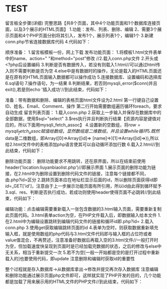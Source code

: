 # TEST
留言板全步骤(详细)
完整思路【共8个页面，其中4个功能页面和1个数据库连接页面，以及3个展示的HTML页面】
1.功能：发布、列表、删除、编辑
2、需要3个展示页面和4个PHP页面分别将其引入，发布1个，展示列表1个，编辑1个
3.新建conn.php节省连接数据库代码
4.代码如下：

顺序准备：
1.留言板模板一份，网上下载
发布功能页面：
1.将模板1.html文件表单中的name、action=" "和method="post"修改
//2.载入conn.php文件
2.开头或<?php后设置编码
3.判断是否有数据传入，若没有则载入1.html//可以通过html传入则不需要判断是否为空
4.else中是有数据时的操作，无论是载入的HTML页面还是在原有的HTML页面输入数据都可以操作成功
5.连接数据库、设置编码和选择库
6.sql语句
7.操作语句，为一结果
8.判断结果，若否则mysqli_error($conn)并且exit(),若是则echo '插入成功'//到此结束，代码如下：

准备：带有数据和删除、编辑的表格页面html文件设为2.html
第一行键自己设置ID、姓名、Email、Comment、操作
第二行开始需要数组遍历循环foreach，要求自动生成
留言列表页面：
1.载入conn.php
2.获取上一步输入并保存在数据库中的全部数据，使用$sql="select"
3.$res执行并且判断执行结果【资源内容是键值对应的，所以下面用mysqli_fetch_assoc】
4.设置新的空数组，将$row=mysqli_fetch_assoc赋值给数组，显然数组是二维数组，并且设置while循环
5.既然$data是二维数组，即Array([0]=>Array([id]=> [name]=>)[1]=>Array([id]=>)),所以给2.html文件中的表格添加php语言使其可以自动循环添加行数
6.载入2.html//到此结束，代码如下：

删除功能页面：
删除功能要求不用跳转，还在原界面，所以在结束前使用header('location:liuyanbiaolist.php')//即展示界面
1.展示页面的删除功能为链接，在2.html中为删除设置到删除代码文件的链接，注意每个链接都不同，由.php?id=<?php echo $v['id'];?>区分
2.跳转页面本应在地址栏显示后面的id，所以删除页面获得id即$id=$_GET['id']，注意由于上一步展示功能页面有所引用，所以id由此得到循环赋予
3.$sql、$res、判断是否执行成功，若成功则使用header使得页面不必跳转//到此结束，代码如下：

编辑功能：点击编辑需要重新载入一张包含数据的3.html输入页面，需要重新复制此页面代码。3.html表单action为空，在PHP文件载入后，即数据输入给本文件
1.在2.html中为编辑设置跳转到编辑代码文件的链接和循环id即.php?id=<?php echo id='$id'?>
2.载入conn.php
3.使用get获取编辑跳转页面的id
4.表单为空时，则获取数据重新填充输入框，就是使用数组的php代码与3.html文件代码即与输入框的占位符或者value值混合，不再赘述，注意准备好数据后再载入空的3.html文件//一般打开时为空，但加载速度快呈现到页面时是已经加载完数据的状态，之后的修改与else中无关系，相当于重新提交一次
5.若不为空[一般一开始都是空的是打开过程中重新载入的]也要使用代码，即update
注意删除和编辑时获取id的重要性

整个过程就是存入数据库->从数据库拿出->修改并提交再次存入数据库
注意编辑和删除功能通过展示页面php文件即可，这样就实现了PHP开发的目的，几个功能都是加载了用来展示用的HTML文件的PHP文件//到此结束，代码如下：


